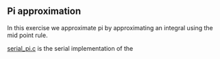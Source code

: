 ## Pi approximation

In this exercise we approximate pi by approximating an integral using the mid point rule.

[serial_pi.c](serial_pi.c) is the serial implementation of the 
